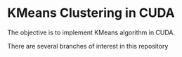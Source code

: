 # KMeans Clustering in CUDA

The objective is to implement KMeans algorithm in CUDA.

There are several branches of interest in this repository
